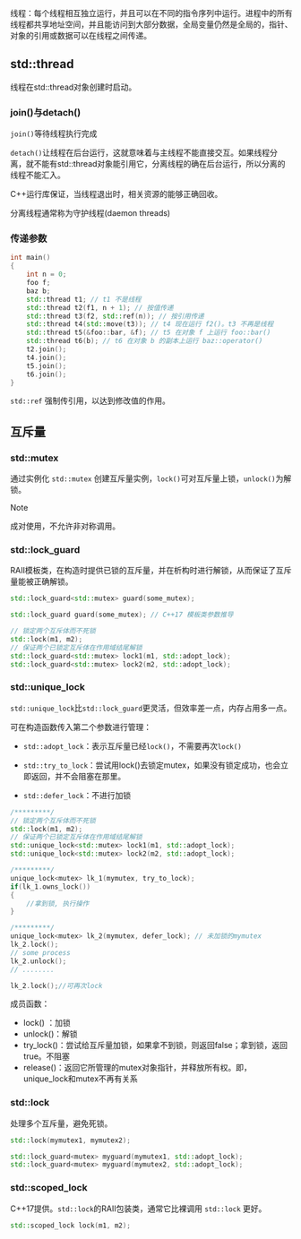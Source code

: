 线程：每个线程相互独立运行，并且可以在不同的指令序列中运行。进程中的所有线程都共享地址空间，并且能访问到大部分数据，全局变量仍然是全局的，指针、对象的引用或数据可以在线程之间传递。

## std::thread

线程在std::thread对象创建时启动。

### join()与detach()

`join()`等待线程执行完成



`detach()`让线程在后台运行，这就意味着与主线程不能直接交互。如果线程分离，就不能有std::thread对象能引用它，分离线程的确在后台运行，所以分离的线程不能汇入。

C++运行库保证，当线程退出时，相关资源的能够正确回收。

分离线程通常称为守护线程(daemon threads)

### 传递参数

```cpp
int main()
{
    int n = 0;
    foo f;
    baz b;
    std::thread t1; // t1 不是线程
    std::thread t2(f1, n + 1); // 按值传递
    std::thread t3(f2, std::ref(n)); // 按引用传递
    std::thread t4(std::move(t3)); // t4 现在运行 f2()。t3 不再是线程
    std::thread t5(&foo::bar, &f); // t5 在对象 f 上运行 foo::bar()
    std::thread t6(b); // t6 在对象 b 的副本上运行 baz::operator()
    t2.join();
    t4.join();
    t5.join();
    t6.join();
}
```

`std::ref` 强制传引用，以达到修改值的作用。

## 互斥量

### std::mutex

通过实例化 `std::mutex` 创建互斥量实例，`lock()`可对互斥量上锁，`unlock()`为解锁。



> [!note]
>
> 成对使用，不允许非对称调用。

### std::lock_guard

RAII模板类，在构造时提供已锁的互斥量，并在析构时进行解锁，从而保证了互斥量能被正确解锁。

```cpp
std::lock_guard<std::mutex> guard(some_mutex);

std::lock_guard guard(some_mutex); // C++17 模板类参数推导

// 锁定两个互斥体而不死锁
std::lock(m1, m2);
// 保证两个已锁定互斥体在作用域结尾解锁
std::lock_guard<std::mutex> lock1(m1, std::adopt_lock);
std::lock_guard<std::mutex> lock2(m2, std::adopt_lock);
```

### std::unique_lock

`std::unique_lock`比`std::lock_guard`更灵活，但效率差一点，内存占用多一点。

可在构造函数传入第二个参数进行管理：

- `std::adopt_lock`：表示互斥量已经`lock()`，不需要再次`lock()`
- `std::try_to_lock`：尝试用lock()去锁定mutex，如果没有锁定成功，也会立即返回，并不会阻塞在那里。

- `std::defer_lock`：不进行加锁

```cpp
/*********/
// 锁定两个互斥体而不死锁
std::lock(m1, m2);
// 保证两个已锁定互斥体在作用域结尾解锁
std::unique_lock<std::mutex> lock1(m1, std::adopt_lock);
std::unique_lock<std::mutex> lock2(m2, std::adopt_lock);

/*********/
unique_lock<mutex> lk_1(mymutex, try_to_lock);
if(lk_1.owns_lock())
{
	//拿到锁, 执行操作
}

/*********/
unique_lock<mutex> lk_2(mymutex, defer_lock); // 未加锁的mymutex
lk_2.lock();
// some process
lk_2.unlock();
// ........

lk_2.lock();//可再次lock
```

成员函数：

- lock() ：加锁
- unlock()：解锁
- try_lock()：尝试给互斥量加锁，如果拿不到锁，则返回false；拿到锁，返回true。不阻塞
- release()：返回它所管理的mutex对象指针，并释放所有权。即，unique_lock和mutex不再有关系

### std::lock

处理多个互斥量，避免死锁。

```cpp
std::lock(mymutex1, mymutex2);

std::lock_guard<mutex> myguard(mymutex1, std::adopt_lock);
std::lock_guard<mutex> myguard(mymutex2, std::adopt_lock);
```



### std::scoped_lock

C++17提供。`std::lock`的RAII包装类，通常它比裸调用 `std::lock` 更好。

```cpp
std::scoped_lock lock(m1, m2);
```


